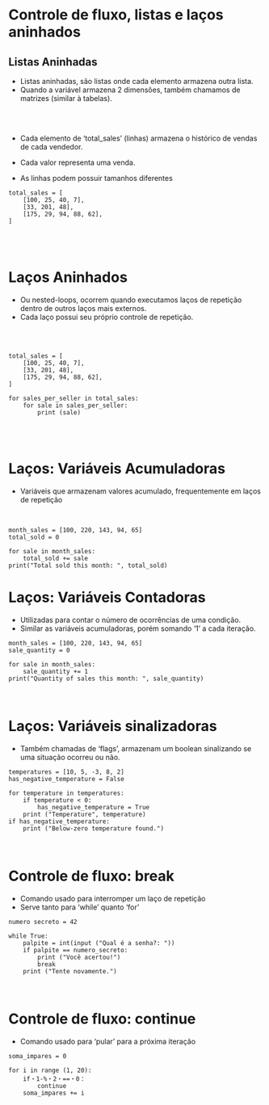 <h1> Controle de fluxo, listas e laços aninhados </h1>

<h2> Listas Aninhadas </h2>

- Listas aninhadas, são listas onde cada elemento armazena outra lista.
- Quando a variável armazena 2 dimensões, também chamamos de matrizes (similar à tabelas).

<br>
<br>

* Cada elemento de ‘total_sales’ (linhas) armazena o histórico de vendas de cada vendedor.

* Cada valor representa uma venda.

* As linhas podem possuir tamanhos diferentes

````
total_sales = [
    [100, 25, 40, 7], 
    [33, 201, 48],
    [175, 29, 94, 88, 62],
]
````
<br>
<br>

<h1> Laços Aninhados </h1>

- Ou nested-loops, ocorrem quando executamos laços de repetição dentro de outros laços mais externos.
- Cada laço possui seu próprio controle de repetição.

<br>
<br>

````
total_sales = [
    [100, 25, 40, 7],
    [33, 201, 48],
    [175, 29, 94, 88, 62],
]
````
````
for sales_per_seller in total_sales: 
    for sale in sales_per_seller:
        print (sale)
````

<br>
<br>

<h1> Laços: Variáveis Acumuladoras </h1>

- Variáveis que armazenam valores acumulado, frequentemente em laços de repetição

<br>

````
month_sales = [100, 220, 143, 94, 65]
total_sold = 0

for sale in month_sales:
    total_sold += sale
print("Total sold this month: ", total_sold)
````

<h1> Laços: Variáveis Contadoras </h1>

- Utilizadas para contar o número de ocorrências de uma condição. 
- Similar as variáveis acumuladoras, porém somando ‘1’ a cada iteração.

````
month_sales = [100, 220, 143, 94, 65]
sale_quantity = 0

for sale in month_sales:
    sale_quantity += 1
print("Quantity of sales this month: ", sale_quantity)
````
<br>

<h1> Laços: Variáveis sinalizadoras </h1>

- Também chamadas de ‘flags’, armazenam um boolean sinalizando se uma situação ocorreu ou não.

````
temperatures = [10, 5, -3, 8, 2]
has_negative_temperature = False

for temperature in temperatures:
    if temperature < 0:
        has_negative_temperature = True
    print ("Temperature", temperature)
if has_negative_temperature:
    print ("Below-zero temperature found.")
````
<br>

<h1> Controle de fluxo: break </h1>

- Comando usado para interromper um laço de repetição
- Serve tanto para ‘while’ quanto ‘for’

```
numero secreto = 42

while True:
    palpite = int(input ("Qual é a senha?: "))
    if palpite == numero_secreto:
        print ("Você acertou!")
        break
    print ("Tente novamente.")
```
<br>

<h1> Controle de fluxo: continue </h2>

- Comando usado para ‘pular’ para a próxima iteração

```
soma_impares = 0

for i in range (1, 20):
    if・1-%・2・==・0：
        continue
    soma_impares += i
```